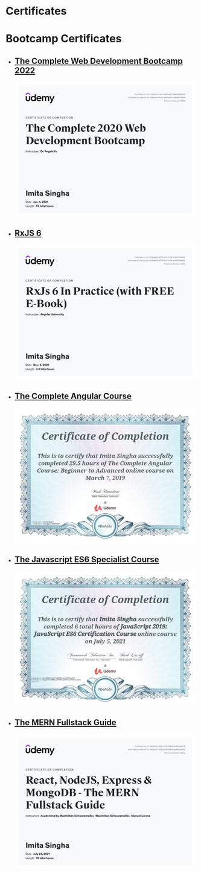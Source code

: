 # Certificates

# Bootcamp Certificates

- ## [The Complete Web Development Bootcamp 2022](https://www.udemy.com/certificate/UC-ee3edc3c-4ce0-48a6-ab27-fda8d5026844/)
  ![The Complete Web Development Bootcamp 2022](https://github.com/trymycode/certificates/blob/master/tcwdb2022.jpg?raw=true)

- ## [RxJS 6](https://www.udemy.com/certificate/UC-505bace5-8670-4c7c-b124-fe366054a066/)
  ![RxJS 6](https://github.com/trymycode/certificates/blob/master/rxjs6.jpg?raw=true)

- ## [The Complete Angular Course](https://www.udemy.com/certificate/UC-SS0IC9C6/)
  ![The Complete Angular Course](https://github.com/trymycode/certificates/blob/master/tcac.jpg?raw=true)

- ## [The Javascript ES6 Specialist Course](https://ibm-learning.udemy.com/certificate/UC-6789acb6-7621-4e07-91c6-30e97daac91f/)
  ![The Javascript ES6 Specialist Course](https://github.com/trymycode/certificates/blob/master/jec.jpg?raw=true)

- ## [The MERN Fullstack Guide](https://ibm-learning.udemy.com/certificate/UC-16b43d21-5393-4736-9260-bbf824a2af76/)
  ![The MERN Fullstack Guide](https://github.com/trymycode/certificates/blob/master/mern.jpg?raw=true)
